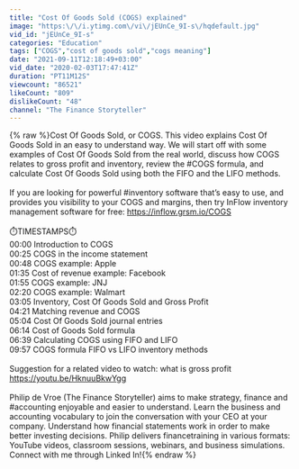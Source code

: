 ```yaml
---
title: "Cost Of Goods Sold (COGS) explained"
image: "https:\/\/i.ytimg.com\/vi\/jEUnCe_9I-s\/hqdefault.jpg"
vid_id: "jEUnCe_9I-s"
categories: "Education"
tags: ["COGS","cost of goods sold","cogs meaning"]
date: "2021-09-11T12:18:49+03:00"
vid_date: "2020-02-03T17:47:41Z"
duration: "PT11M12S"
viewcount: "86521"
likeCount: "809"
dislikeCount: "48"
channel: "The Finance Storyteller"
---
```

{% raw %}Cost Of Goods Sold, or COGS. This video explains Cost Of Goods Sold in an easy to understand way. We will start off with some examples of Cost Of Goods Sold from the real world, discuss how COGS relates to gross profit and inventory, review the #COGS formula, and calculate Cost Of Goods Sold using both the FIFO and the LIFO methods.<br /><br />If you are looking for powerful #inventory software that’s easy to use, and provides you visibility to your COGS and margins, then try InFlow inventory management software for free: <a rel="nofollow" target="blank" href="https://inflow.grsm.io/COGS">https://inflow.grsm.io/COGS</a><br /><br />⏱️TIMESTAMPS⏱️<br />00:00 Introduction to COGS<br />00:25 COGS in the income statement<br />00:48 COGS example: Apple<br />01:35 Cost of revenue example: Facebook<br />01:55 COGS example: JNJ<br />02:20 COGS example: Walmart<br />03:05 Inventory, Cost Of Goods Sold and Gross Profit<br />04:21 Matching revenue and COGS<br />05:04 Cost Of Goods Sold journal entries<br />06:14 Cost of Goods Sold formula<br />06:39 Calculating COGS using FIFO and LIFO<br />09:57 COGS formula FIFO vs LIFO inventory methods<br /><br />Suggestion for a related video to watch: what is gross profit <a rel="nofollow" target="blank" href="https://youtu.be/HknuuBkwYgg">https://youtu.be/HknuuBkwYgg</a><br /><br />Philip de Vroe (The Finance Storyteller) aims to make strategy, finance and #accounting enjoyable and easier to understand. Learn the business and accounting vocabulary to join the conversation with your CEO at your company. Understand how financial statements work in order to make better investing decisions. Philip delivers financetraining in various formats: YouTube videos, classroom sessions, webinars, and business simulations. Connect with me through Linked In!{% endraw %}
